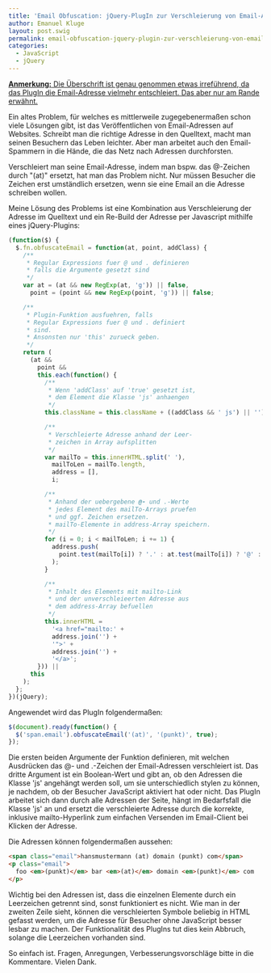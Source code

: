 ```yaml
---
title: 'Email Obfuscation: jQuery-PlugIn zur Verschleierung von Email-Adressen'
author: Emanuel Kluge
layout: post.swig
permalink: email-obfuscation-jquery-plugin-zur-verschleierung-von-email-adressen/
categories:
  - JavaScript
  - jQuery
---
```


<p><ins datetime="2011-03-27T18:23:33+00:00"><strong>Anmerkung:</strong> Die Überschrift ist genau genommen etwas irreführend, da das PlugIn die Email-Adresse vielmehr entschleiert. Das aber nur am Rande erwähnt.</ins></p>

Ein altes Problem, für welches es mittlerweile zugegebenermaßen schon viele Lösungen gibt, ist das Veröffentlichen von Email-Adressen auf Websites. Schreibt man die richtige Adresse in den Quelltext, macht man seinen Besuchern das Leben leichter. Aber man arbeitet auch den Email-Spammern in die Hände, die das Netz nach Adressen durchforsten.

Verschleiert man seine Email-Adresse, indem man bspw. das @-Zeichen durch "(at)" ersetzt, hat man das Problem nicht. Nur müssen Besucher die Zeichen erst umständlich ersetzen, wenn sie eine Email an die Adresse schreiben wollen.

Meine Lösung des Problems ist eine Kombination aus Verschleierung der Adresse im Quelltext und ein Re-Build der Adresse per Javascript mithilfe eines jQuery-Plugins:

```javascript
(function($) {
  $.fn.obfuscateEmail = function(at, point, addClass) {
    /**
     * Regular Expressions fuer @ und . definieren
     * falls die Argumente gesetzt sind
     */
    var at = (at && new RegExp(at, 'g')) || false,
      point = (point && new RegExp(point, 'g')) || false;

    /**
     * Plugin-Funktion ausfuehren, falls
     * Regular Expressions fuer @ und . definiert
     * sind.
     * Ansonsten nur 'this' zurueck geben.
     */
    return (
      (at &&
        point &&
        this.each(function() {
          /**
           * Wenn 'addClass' auf 'true' gesetzt ist,
           * dem Element die Klasse 'js' anhaengen
           */
          this.className = this.className + ((addClass && ' js') || '');

          /**
           * Verschleierte Adresse anhand der Leer-
           * zeichen in Array aufsplitten
           */
          var mailTo = this.innerHTML.split(' '),
            mailToLen = mailTo.length,
            address = [],
            i;

          /**
           * Anhand der uebergebene @- und .-Werte
           * jedes Element des mailTo-Arrays pruefen
           * und ggf. Zeichen ersetzen.
           * mailTo-Elemente in address-Array speichern.
           */
          for (i = 0; i < mailToLen; i += 1) {
            address.push(
              point.test(mailTo[i]) ? '.' : at.test(mailTo[i]) ? '@' : mailTo[i]
            );
          }

          /**
           * Inhalt des Elements mit mailto-Link
           * und der unverschleieerten Adresse aus
           * dem address-Array befuellen
           */
          this.innerHTML =
            '<a href="mailto:' +
            address.join('') +
            '">' +
            address.join('') +
            '</a>';
        })) ||
      this
    );
  };
})(jQuery);
```

Angewendet wird das PlugIn folgendermaßen:

```javascript
$(document).ready(function() {
  $('span.email').obfuscateEmail('(at)', '(punkt)', true);
});
```

Die ersten beiden Argumente der Funktion definieren, mit welchen Ausdrücken das @- und .-Zeichen der Email-Adressen verschleiert ist. Das dritte Argument ist ein Boolean-Wert und gibt an, ob den Adressen die Klasse 'js' angehängt werden soll, um sie unterschiedlich stylen zu können, je nachdem, ob der Besucher JavaScript aktiviert hat oder nicht. Das PlugIn arbeitet sich dann durch alle Adressen der Seite, hängt im Bedarfsfall die Klasse 'js' an und ersetzt die verschleierte Adresse durch die korrekte, inklusive mailto-Hyperlink zum einfachen Versenden im Email-Client bei Klicken der Adresse.

Die Adressen können folgendermaßen aussehen:

```html
<span class="email">hansmustermann (at) domain (punkt) com</span>
<p class="email">
  foo <em>(punkt)</em> bar <em>(at)</em> domain <em>(punkt)</em> com
</p>
```

Wichtig bei den Adressen ist, dass die einzelnen Elemente durch ein Leerzeichen getrennt sind, sonst funktioniert es nicht. Wie man in der zweiten Zeile sieht, können die verschleierten Symbole beliebig in HTML gefasst werden, um die Adresse für Besucher ohne JavaScript besser lesbar zu machen. Der Funktionalität des PlugIns tut dies kein Abbruch, solange die Leerzeichen vorhanden sind.

So einfach ist. Fragen, Anregungen, Verbesserungsvorschläge bitte in die Kommentare. Vielen Dank.
